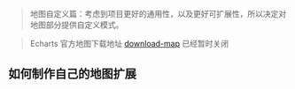> 地图自定义篇：考虑到项目更好的通用性，以及更好可扩展性，所以决定对地图部分提供自定义模式。

> Echarts 官方地图下载地址 [download-map](http://echarts.baidu.com/download-map.html) 已经暂时关闭


## 如何制作自己的地图扩展
